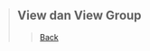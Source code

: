 > ## View dan View Group
>> [Back](https://github.com/StudyClubUnida/AMOLED/blob/main/Android/Modul%20Android.md)


